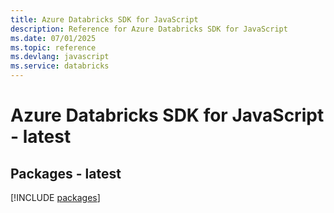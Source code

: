 ```yaml
---
title: Azure Databricks SDK for JavaScript
description: Reference for Azure Databricks SDK for JavaScript
ms.date: 07/01/2025
ms.topic: reference
ms.devlang: javascript
ms.service: databricks
---
```

# Azure Databricks SDK for JavaScript - latest
## Packages - latest
[!INCLUDE [packages](databricks-index.md)]
